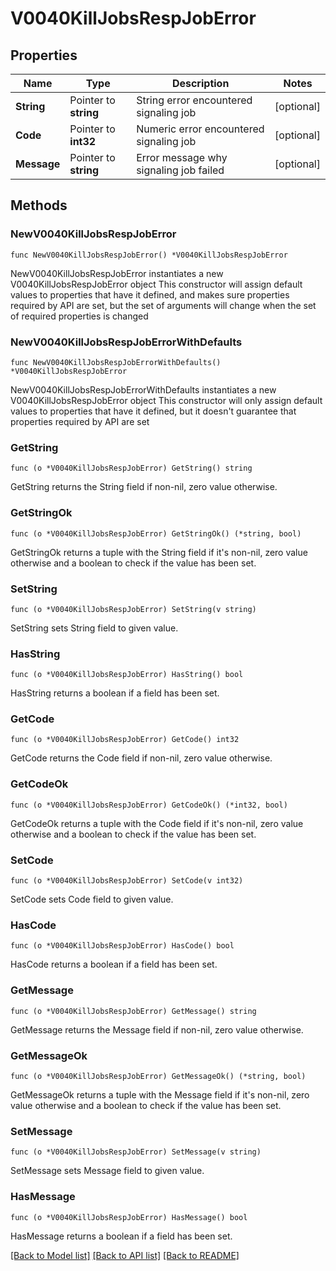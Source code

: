 # V0040KillJobsRespJobError

## Properties

Name | Type | Description | Notes
------------ | ------------- | ------------- | -------------
**String** | Pointer to **string** | String error encountered signaling job | [optional] 
**Code** | Pointer to **int32** | Numeric error encountered signaling job | [optional] 
**Message** | Pointer to **string** | Error message why signaling job failed | [optional] 

## Methods

### NewV0040KillJobsRespJobError

`func NewV0040KillJobsRespJobError() *V0040KillJobsRespJobError`

NewV0040KillJobsRespJobError instantiates a new V0040KillJobsRespJobError object
This constructor will assign default values to properties that have it defined,
and makes sure properties required by API are set, but the set of arguments
will change when the set of required properties is changed

### NewV0040KillJobsRespJobErrorWithDefaults

`func NewV0040KillJobsRespJobErrorWithDefaults() *V0040KillJobsRespJobError`

NewV0040KillJobsRespJobErrorWithDefaults instantiates a new V0040KillJobsRespJobError object
This constructor will only assign default values to properties that have it defined,
but it doesn't guarantee that properties required by API are set

### GetString

`func (o *V0040KillJobsRespJobError) GetString() string`

GetString returns the String field if non-nil, zero value otherwise.

### GetStringOk

`func (o *V0040KillJobsRespJobError) GetStringOk() (*string, bool)`

GetStringOk returns a tuple with the String field if it's non-nil, zero value otherwise
and a boolean to check if the value has been set.

### SetString

`func (o *V0040KillJobsRespJobError) SetString(v string)`

SetString sets String field to given value.

### HasString

`func (o *V0040KillJobsRespJobError) HasString() bool`

HasString returns a boolean if a field has been set.

### GetCode

`func (o *V0040KillJobsRespJobError) GetCode() int32`

GetCode returns the Code field if non-nil, zero value otherwise.

### GetCodeOk

`func (o *V0040KillJobsRespJobError) GetCodeOk() (*int32, bool)`

GetCodeOk returns a tuple with the Code field if it's non-nil, zero value otherwise
and a boolean to check if the value has been set.

### SetCode

`func (o *V0040KillJobsRespJobError) SetCode(v int32)`

SetCode sets Code field to given value.

### HasCode

`func (o *V0040KillJobsRespJobError) HasCode() bool`

HasCode returns a boolean if a field has been set.

### GetMessage

`func (o *V0040KillJobsRespJobError) GetMessage() string`

GetMessage returns the Message field if non-nil, zero value otherwise.

### GetMessageOk

`func (o *V0040KillJobsRespJobError) GetMessageOk() (*string, bool)`

GetMessageOk returns a tuple with the Message field if it's non-nil, zero value otherwise
and a boolean to check if the value has been set.

### SetMessage

`func (o *V0040KillJobsRespJobError) SetMessage(v string)`

SetMessage sets Message field to given value.

### HasMessage

`func (o *V0040KillJobsRespJobError) HasMessage() bool`

HasMessage returns a boolean if a field has been set.


[[Back to Model list]](../README.md#documentation-for-models) [[Back to API list]](../README.md#documentation-for-api-endpoints) [[Back to README]](../README.md)



